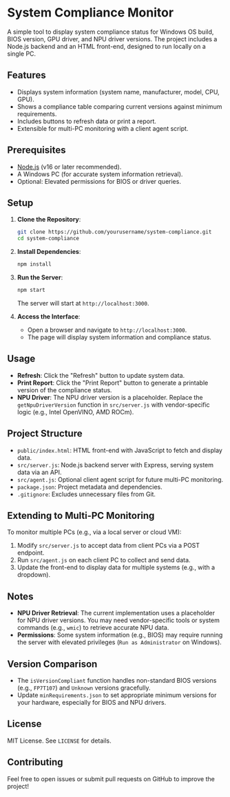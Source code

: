 # System Compliance Monitor

A simple tool to display system compliance status for Windows OS build, BIOS version, GPU driver, and NPU driver versions. The project includes a Node.js backend and an HTML front-end, designed to run locally on a single PC.

## Features
- Displays system information (system name, manufacturer, model, CPU, GPU).
- Shows a compliance table comparing current versions against minimum requirements.
- Includes buttons to refresh data or print a report.
- Extensible for multi-PC monitoring with a client agent script.

## Prerequisites
- [Node.js](https://nodejs.org/) (v16 or later recommended).
- A Windows PC (for accurate system information retrieval).
- Optional: Elevated permissions for BIOS or driver queries.

## Setup
1. **Clone the Repository**:
   ```bash
   git clone https://github.com/yourusername/system-compliance.git
   cd system-compliance
   ```

2. **Install Dependencies**:
   ```bash
   npm install
   ```

3. **Run the Server**:
   ```bash
   npm start
   ```
   The server will start at `http://localhost:3000`.

4. **Access the Interface**:
   - Open a browser and navigate to `http://localhost:3000`.
   - The page will display system information and compliance status.

## Usage
- **Refresh**: Click the "Refresh" button to update system data.
- **Print Report**: Click the "Print Report" button to generate a printable version of the compliance status.
- **NPU Driver**: The NPU driver version is a placeholder. Replace the `getNpuDriverVersion` function in `src/server.js` with vendor-specific logic (e.g., Intel OpenVINO, AMD ROCm).

## Project Structure
- `public/index.html`: HTML front-end with JavaScript to fetch and display data.
- `src/server.js`: Node.js backend server with Express, serving system data via an API.
- `src/agent.js`: Optional client agent script for future multi-PC monitoring.
- `package.json`: Project metadata and dependencies.
- `.gitignore`: Excludes unnecessary files from Git.

## Extending to Multi-PC Monitoring
To monitor multiple PCs (e.g., via a local server or cloud VM):
1. Modify `src/server.js` to accept data from client PCs via a POST endpoint.
2. Run `src/agent.js` on each client PC to collect and send data.
3. Update the front-end to display data for multiple systems (e.g., with a dropdown).

## Notes
- **NPU Driver Retrieval**: The current implementation uses a placeholder for NPU driver versions. You may need vendor-specific tools or system commands (e.g., `wmic`) to retrieve accurate NPU data.
- **Permissions**: Some system information (e.g., BIOS) may require running the server with elevated privileges (`Run as Administrator` on Windows).

## Version Comparison
- The `isVersionCompliant` function handles non-standard BIOS versions (e.g., `FP7T107`) and `Unknown` versions gracefully.
- Update `minRequirements.json` to set appropriate minimum versions for your hardware, especially for BIOS and NPU drivers.

## License
MIT License. See `LICENSE` for details.

## Contributing
Feel free to open issues or submit pull requests on GitHub to improve the project!